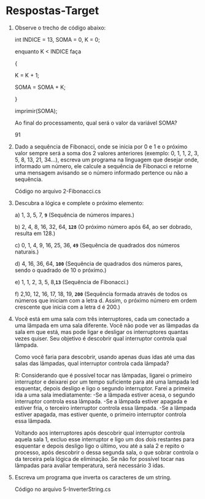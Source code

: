 # Respostas-Target

1) Observe o trecho de código abaixo:


    int INDICE = 13, SOMA = 0, K = 0;

    enquanto K < INDICE faça

    {

    K = K + 1;

    SOMA = SOMA + K;

    }

    imprimir(SOMA);


    Ao final do processamento, qual será o valor da variável SOMA?
    
      91

2) Dado a sequência de Fibonacci, onde se inicia por 0 e 1 e o próximo valor sempre será a soma dos 2 valores anteriores (exemplo: 0, 1, 1, 2, 3, 5, 8, 13, 21, 34...), escreva um programa na linguagem que desejar onde, informado um número, ele calcule a sequência de Fibonacci e retorne uma mensagem avisando se o número informado pertence ou não a sequência.

      Código no arquivo 2-Fibonacci.cs

3) Descubra a lógica e complete o próximo elemento:


      a) 1, 3, 5, 7, <strong><code>9</code></strong> (Sequência de números ímpares.)
    
      b) 2, 4, 8, 16, 32, 64,  <strong><code>128</code></strong> (O próximo número após 64, ao ser dobrado, resulta em 128.)
      
      c) 0, 1, 4, 9, 16, 25, 36, <strong><code>49</code></strong> (Sequência de quadrados dos números naturais.)
    
      d) 4, 16, 36, 64, <strong><code>100</code></strong> (Sequência de quadrados dos números pares, sendo o  quadrado de 10 o próximo.)
    
      e) 1, 1, 2, 3, 5, 8,<strong><code>13</code></strong> (Sequência de Fibonacci.)
    
      f) 2,10, 12, 16, 17, 18, 19, <strong><code>200</code></strong> (Sequência formada através de todos os números que iniciam com a letra d. Assim, o próximo número em ordem crescente que inicia com a letra d é 200.)
    

4) Você está em uma sala com três interruptores, cada um conectado a uma lâmpada em uma sala diferente. Você não pode ver as lâmpadas da sala em que está, mas pode ligar e desligar os interruptores quantas vezes quiser. Seu objetivo é descobrir qual interruptor controla qual lâmpada.

    Como você faria para descobrir, usando apenas duas idas até uma das salas das lâmpadas, qual interruptor controla cada lâmpada?
    
      R: Considerando que é possível tocar nas lâmpadas, ligarei o primeiro interruptor e deixarei por um tempo suficiente para até uma lampada led esquentar, depois desligo e ligo o segundo interruptor.
      Farei a primeira ida a uma sala imediatamente:
      -Se a lâmpada estiver acesa, o segundo interruptor controla essa lâmpada.
      -Se a lâmpada estiver apagada e estiver fria, o terceiro interruptor controla essa lâmpada.
      -Se a lâmpada estiver apagada, mas estiver quente, o primeiro interruptor controla essa lâmpada.
    
      Voltando aos interruptores após descobrir qual interruptor controla aquela sala 1, excluo esse interruptor e ligo um dos dois restantes para esquentar e depois desligo ligo o último, vou até a sala 2 e repito     o processo, após descobrir o dessa segunda sala, o que sobrar controla o da terceira pela lógica de eliminação.  Se não for possível tocar nas lâmpadas para avaliar temperatura, será necessário 3 idas.

5) Escreva um programa que inverta os caracteres de um string.
   
    Código no arquivo 5-InverterString.cs
